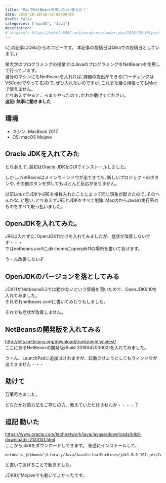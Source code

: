 ```yaml
---
title: 'MacでNetBeansを使いたい→使えた！'
date: 2018-10-18T16:58:05+09:00
draft: false
categories: ["macOS", "Java"]
description: 
# original: https://mikuta0407.net/wordpress/index.php/2018/10/18/post-91/
---
```


(この記事はQiitaからのコピーです。 本記事の投稿日はQiitaでの投稿日としています。)

某大学のプログラミングの授業ではJavaのプログラミングをNetBeansを使用して行っています。  
自分のマシンにもNetBeansを入れれば､課題の提出ができる(コーディングはVSCodeでやってる)ので､ぜひ入れたいのですが､これまた幾ら頑張ってもMacで使えません。  
とりあえずやるところまでやったので､だれか助けてください。  
**追記: 無事に動きました**

## 環境
- マシン: MacBook 2017
- OS: macOS Mojave

## Oracle JDKを入れてみた
とりあえず､最初はOracle JDKをGUIでインストールしました。

しかし､NetBeansはメインウィンドウが出てきても､新しいプロジェクトのボタンや､その他ボタンを押してもほとんど反応がありません。

以前LinuxでJDKやJREを複数入れたことによって同じ現象が起きたので､そのへんかな､と思い､とりあえずJREとJDKをすべて削除､Mac内からJavaの実行系のものをすべて取っ払いました。

## OpenJDKを入れてみた。

JREは入れずに､OpenJDK11だけを入れてみましたが、症状が改善しないです・・・  
ではnetbeans.confにjdk-homeにopenjdk11の場所を書いてあげます。

うーん改善しないぞ

## OpenJDKのバージョンを落としてみる

JDK11がNetbeans8.2では動かないという情報を聞いたので、OpenJDK9,10を入れてみました。  
それぞれnetbeans.confに書いてみたりもしました。

それでも症状が改善しません。

## NetBeansの開発版を入れてみる
http://bits.netbeans.org/download/trunk/nightly/latest/  
ここにあるNetBeansの開発版(Build 201804200002)を入れてみました。

うーん、LaunchPadに追加はされますが、起動させようとしてもウィンドウが出てきません・・・

## 助けて

万策尽きました。

どなたか対策方法をご存じの方、教えていただけませんか・・・・？

## 追記 動いた
https://www.oracle.com/technetwork/java/javase/downloads/jdk8-downloads-2133151.html  
ここからjdk8をダウンロードしてきます。
普通にインストールして、

```config {name="netbeans.conf"}
netbeans_jdkhome="/Library/Java/JavaVirtualMachines/jdk1.8.0_191.jdk/Contents/Home"
```

と書いてあげることで動きました。

JDK8がMojaveでも動いてよかったです。

